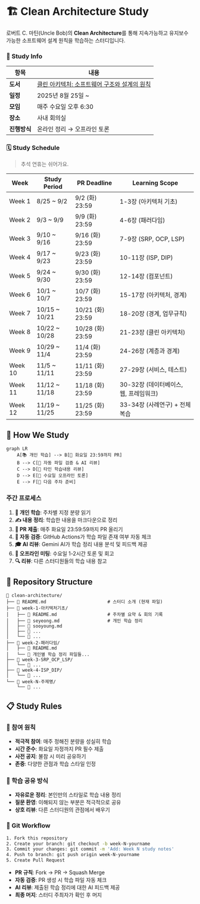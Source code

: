 # 🏗️ Clean Architecture Study

로버트 C. 마틴(Uncle Bob)의 **Clean Architecture**를 통해 지속가능하고 유지보수 가능한 소프트웨어 설계 원칙을 학습하는 스터디입니다.

### 🎯 Study Info

| 항목         | 내용                                                                                                            |
| ------------ | --------------------------------------------------------------------------------------------------------------- |
| **도서**     | <a href="https://product.kyobobook.co.kr/detail/S000001033082">클린 아키텍처: 소프트웨어 구조와 설계의 원칙</a> |
| **일정**     | 2025년 8월 25일 ~                                                                                               |
| **모임**     | 매주 수요일 오후 6:30                                                                                           |
| **장소**     | 사내 회의실                                                                                                     |
| **진행방식** | 온라인 정리 → 오프라인 토론                                                                                     |

### 🗓️ Study Schedule

> 추석 연휴는 쉬어가요.

| Week    | Study Period  | PR Deadline      | Learning Scope                         |
| ------- | ------------- | ---------------- | -------------------------------------- |
| Week 1  | 8/25 ~ 9/2    | 9/2 (화) 23:59   | 1-3장 (아키텍처 기초)                  |
| Week 2  | 9/3 ~ 9/9     | 9/9 (화) 23:59   | 4-6장 (패러다임)                       |
| Week 3  | 9/10 ~ 9/16   | 9/16 (화) 23:59  | 7-9장 (SRP, OCP, LSP)                  |
| Week 4  | 9/17 ~ 9/23   | 9/23 (화) 23:59  | 10-11장 (ISP, DIP)                     |
| Week 5  | 9/24 ~ 9/30   | 9/30 (화) 23:59  | 12-14장 (컴포넌트)                     |
| Week 6  | 10/1 ~ 10/7   | 10/7 (화) 23:59  | 15-17장 (아키텍처, 경계)               |
| Week 7  | 10/15 ~ 10/21 | 10/21 (화) 23:59 | 18-20장 (경계, 업무규칙)               |
| Week 8  | 10/22 ~ 10/28 | 10/28 (화) 23:59 | 21-23장 (클린 아키텍처)                |
| Week 9  | 10/29 ~ 11/4  | 11/4 (화) 23:59  | 24-26장 (계층과 경계)                  |
| Week 10 | 11/5 ~ 11/11  | 11/11 (화) 23:59 | 27-29장 (서비스, 테스트)               |
| Week 11 | 11/12 ~ 11/18 | 11/18 (화) 23:59 | 30-32장 (데이터베이스, 웹, 프레임워크) |
| Week 12 | 11/19 ~ 11/25 | 11/25 (화) 23:59 | 33-34장 (사례연구) + 전체 복습         |

## 🔄 How We Study

```mermaid
graph LR
    A[📚 개인 학습] --> B[📝 화요일 23:59까지 PR]
    B --> C[🤖 자동 파일 검증 & AI 리뷰]
    C --> D[👀 타인 학습내용 리뷰]
    D --> E[💬 수요일 오프라인 토론]
    E --> F[🔄 다음 주차 준비]
```

### 주간 프로세스

1. **📖 개인 학습**: 주차별 지정 분량 읽기
2. **✍️ 내용 정리**: 학습한 내용을 마크다운으로 정리
3. **🔀 PR 제출**: 매주 화요일 23:59:59까지 PR 올리기
4. **🤖 자동 검증**: GitHub Actions가 학습 파일 존재 여부 자동 체크
5. **🎓 AI 리뷰**: Gemini AI가 학습 정리 내용 분석 및 피드백 제공
6. **👥 오프라인 미팅**: 수요일 1-2시간 토론 및 회고
7. **🔍 리뷰**: 다른 스터디원들의 학습 내용 참고

## 📁 Repository Structure

```
📁 clean-architecture/
├── 📄 README.md                       # 스터디 소개 (현재 파일)
├── 📂 week-1-아키텍처기초/
│   ├── 📝 README.md                   # 주차별 요약 & 회의 기록
│   ├── 📖 seyeong.md                  # 개인 학습 정리
│   ├── 📖 sooyoung.md
│   ├── 📖 ...
│   └── 📖 ...
├── 📂 week-2-패러다임/
│   ├── 📝 README.md
│   └── 📖 개인별 학습 정리 파일들...
├── 📂 week-3-SRP_OCP_LSP/
│   └── 📖 ...
├── 📂 week-4-ISP_DIP/
│   └── 📖 ...
└── 📂 week-N-주제명/
    └── 📖 ...
```

## 📋 Study Rules

### 🎯 참여 원칙

- **적극적 참여**: 매주 정해진 분량을 성실히 학습
- **시간 준수**: 화요일 자정까지 PR 필수 제출
- **사전 공지**: 불참 시 미리 공유하기
- **존중**: 다양한 관점과 학습 스타일 인정

### 📝 학습 공유 방식

- **자유로운 정리**: 본인만의 스타일로 학습 내용 정리
- **질문 환영**: 이해되지 않는 부분은 적극적으로 공유
- **상호 리뷰**: 다른 스터디원의 관점에서 배우기

### 🔧 Git Workflow

```bash
1. Fork this repository
2. Create your branch: git checkout -b week-N-yourname
3. Commit your changes: git commit -m 'Add: Week N study notes'
4. Push to branch: git push origin week-N-yourname
5. Create Pull Request
```

- **PR 규칙**: Fork → PR → Squash Merge
- **자동 검증**: PR 생성 시 학습 파일 자동 체크
- **AI 리뷰**: 제출된 학습 정리에 대한 AI 피드백 제공
- **최종 머지**: 스터디 주최자가 확인 후 머지
